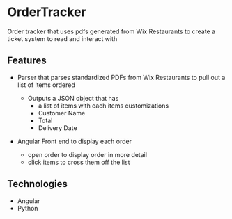 # OrderTracker

Order tracker that uses pdfs generated from Wix Restaurants to create a ticket system to read and interact with

## Features

- Parser that parses standardized PDFs from Wix Restaurants to pull out a list of items ordered
  - Outputs a JSON object that has
    - a list of items with each items customizations
    - Customer Name
    - Total
    - Delivery Date

- Angular Front end to display each order
  - open order to display order in more detail
  - click items to cross them off the list

## Technologies
- Angular
- Python
